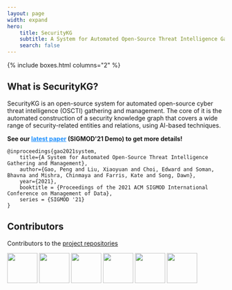 ```yaml
---
layout: page
width: expand
hero:
    title: SecurityKG
    subtitle: A System for Automated Open-Source Threat Intelligence Gathering and Management
    search: false
---
```


{% include boxes.html columns="2" %}

<div class="uk-section">
    <div class="uk-container uk-container-small">
        <h2 class="uk-h1 uk-text-center"> What is SecurityKG? </h2>
        <p> 
            SecurityKG is an open-source system for automated open-source cyber threat intelligence (OSCTI) gathering and management. The core of it is the automated construction of a security knowledge graph that covers a wide range of security-related entities and relations, using AI-based techniques. 
        </p>
        <b>See our <a href="https://people.cs.vt.edu/penggao/resources/publications/papers/securitykg-sigmod21demo.pdf" style="color:DodgerBlue;">latest paper</a> (SIGMOD'21 Demo) to get more details!</b>
    </div>
</div>



<div class="uk-section">
    <div class="uk-container uk-container-small">
        <!-- <h2 class="uk-h1 uk-text-center">Who Uses SecurityKG?</h2>
        <h2 id="academic-users">Academic Users</h2>
        <p><strong>[N/A]</strong> <a href="">N/A</a></p>
        <h2 id="industry-users">Industry Users</h2>
        <p><strong>[N/A]</strong> <a href="">N/A</a></p>
        <p>If you want any updates in the list, please email danieljk@vt.edu.
            If you’re an academic user, please cite Keystone Enclave using the following bibtex:</p> -->
 <div class="language-plaintext highlighter-rouge"><div class="highlight"><pre class="highlight"><code>@inproceedings{gao2021system,
    title={A System for Automated Open-Source Threat Intelligence Gathering and Management},
    author={Gao, Peng and Liu, Xiaoyuan and Choi, Edward and Soman, Bhavna and Mishra, Chinmaya and Farris, Kate and Song, Dawn},
    year={2021},
    booktitle = {Proceedings of the 2021 ACM SIGMOD International Conference on Management of Data},
    series = {SIGMOD '21}
}</code></pre></div></div>
                



<div class="uk-section">
	<div class="uk-container uk-container-small">
		<h2 class="uk-h1 uk-text-center">Contributors</h2>
		<p class="uk-text-center uk-text-lead">
		Contributors to the <a href="">project repositories</a>
		</p>
		<div class="uk-margin-top" id="contributors">
		<a class="uk-transition-toggle" uk-tooltip="gaopeng32" href="https://github.com/gaopeng32" title="" aria-expanded="false"><img width="70" height="70" class="uk-border-circle uk-margin-small-top uk-margin-small-left uk-transition-opaque uk-transition-scale-up" src="https://avatars.githubusercontent.com/u/7416403?v=4"></a>
		<a class="uk-transition-toggle" uk-tooltip="camelop" href="https://github.com/camelop" title="" aria-expanded="false"><img width="70" height="70" class="uk-border-circle uk-margin-small-top uk-margin-small-left uk-transition-opaque uk-transition-scale-up" src="https://avatars.githubusercontent.com/u/23360163?v=4"></a>
		<a class="uk-transition-toggle" uk-tooltip="ewc340" href="https://github.com/ewc340" title="" aria-expanded="false"><img width="70" height="70" class="uk-border-circle uk-margin-small-top uk-margin-small-left uk-transition-opaque uk-transition-scale-up" src="https://avatars.githubusercontent.com/u/19768816?v=4"></a>
		<a class="uk-transition-toggle" uk-tooltip="ChuanHuoGe" href="https://github.com/ChuanHuoGe" title="" aria-expanded="false"><img width="70" height="70" class="uk-border-circle uk-margin-small-top uk-margin-small-left uk-transition-opaque uk-transition-scale-up" src="https://avatars.githubusercontent.com/u/67254148?v=4"></a>
		<a class="uk-transition-toggle" uk-tooltip="JulieZ2000" href="https://github.com/JulieZ2000" title="" aria-expanded="false"><img width="70" height="70" class="uk-border-circle uk-margin-small-top uk-margin-small-left uk-transition-opaque uk-transition-scale-up" src="https://avatars.githubusercontent.com/u/54395346?v=4"></a>
		<a class="uk-transition-toggle" uk-tooltip="danieljikai" href="https://github.com/danieljikai" title="" aria-expanded="false"><img width="70" height="70" class="uk-border-circle uk-margin-small-top uk-margin-small-left uk-transition-opaque uk-transition-scale-up" src="https://avatars.githubusercontent.com/u/37817531?v=4"></a>
		</div>
	</div>
</div>

 
 
 